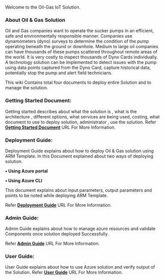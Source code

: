 Welcome to the Oil-Gas IoT Solution.

### About Oil & Gas Solution

Oil and Gas companies want to operate the sucker pumps in an efficient, safe and environmentally responsible manner. Companies use dynamometers (dyno) surveys to determine the condition of the pump operating beneath the ground or downhole. Medium to large oil companies can have thousands of these pumps scattered throughout remote areas of the world. It is very costly to inspect thousands of Dyno Cards individually.
A technology solution can be implemented to detect issues with the pump using data points captured from the Dyno Card, capture historical data, potentially stop the pump and alert field technicians.

This wiki Contains total four documents to deploy entire Solution and to manage the solution.

### Getting Started Document:

Getting started describes about what the solution is , what is the architecture , different options, what services are being used, costing, what document to use to deploy solution, administrator , use the solution.
Refer **[Getting Started Document](https://raw.githubusercontent.com/nvtuluva/iot-edge-dynocard/master/dynocards-wiki/Getting-Started-page.md)** URL For More Information.

### Deployment Guide:

Deployment Guide explains about how to deploy Oil & Gas solution using ARM Template. In this Document explained about two ways of deploying solution.

**• Using Azure portal**

**• Using Azure CLI**

This document explains about input parameters, output parameters and points to be noted while deploying ARM Template.

Refer **[Deployment Guide](https://raw.githubusercontent.com/nvtuluva/iot-edge-dynocard/master/dynocards-wiki/Deployment-Guide.md)** URL For More Information.

### Admin Guide:
Admin Guide explains about how to manage azure resources and validate Components once solution deployed Successfully.

Refer **[Admin Guide](https://raw.githubusercontent.com/nvtuluva/iot-edge-dynocard/master/dynocards-wiki/Admin-Guide-Page.md)** URL For More Information.

### User Guide:
User Guide explains about how to use Azure solution and verify output of the Solution.
Refer **[User Guide](https://raw.githubusercontent.com/nvtuluva/iot-edge-dynocard/master/dynocards-wiki/User-Guide.md)** URL For More Information.
